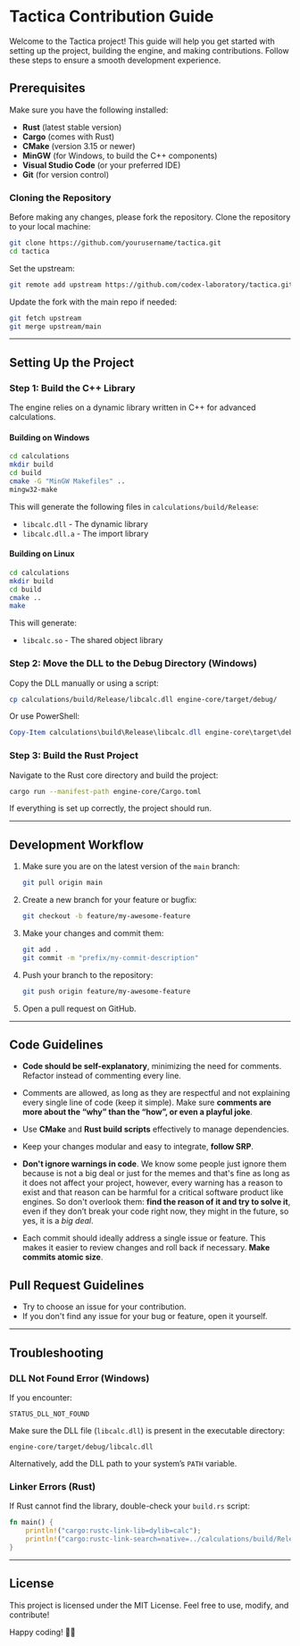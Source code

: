 # Tactica Contribution Guide

Welcome to the Tactica project! This guide will help you get started with setting up the project, building the engine, and making contributions. Follow these steps to ensure a smooth development experience.

## Prerequisites
Make sure you have the following installed:
- **Rust** (latest stable version)
- **Cargo** (comes with Rust)
- **CMake** (version 3.15 or newer)
- **MinGW** (for Windows, to build the C++ components)
- **Visual Studio Code** (or your preferred IDE)
- **Git** (for version control)

### Cloning the Repository
Before making any changes, please fork the repository. 
Clone the repository to your local machine:
```bash
git clone https://github.com/yourusername/tactica.git
cd tactica
```

Set the upstream:
```bash
git remote add upstream https://github.com/codex-laboratory/tactica.git
```

Update the fork with the main repo if needed:
```bash
git fetch upstream
git merge upstream/main
```

---

## Setting Up the Project
### Step 1: Build the C++ Library
The engine relies on a dynamic library written in C++ for advanced calculations.

#### Building on Windows
```bash
cd calculations
mkdir build
cd build
cmake -G "MinGW Makefiles" ..
mingw32-make
```
This will generate the following files in `calculations/build/Release`:
- `libcalc.dll` - The dynamic library
- `libcalc.dll.a` - The import library

#### Building on Linux
```bash
cd calculations
mkdir build
cd build
cmake ..
make
```
This will generate:
- `libcalc.so` - The shared object library

### Step 2: Move the DLL to the Debug Directory (Windows)
Copy the DLL manually or using a script:
```bash
cp calculations/build/Release/libcalc.dll engine-core/target/debug/
```
Or use PowerShell:
```powershell
Copy-Item calculations\build\Release\libcalc.dll engine-core\target\debug\
```

### Step 3: Build the Rust Project
Navigate to the Rust core directory and build the project:
```bash
cargo run --manifest-path engine-core/Cargo.toml
```
If everything is set up correctly, the project should run.

---

## Development Workflow
1. Make sure you are on the latest version of the `main` branch:
   ```bash
   git pull origin main
   ```
2. Create a new branch for your feature or bugfix:
   ```bash
   git checkout -b feature/my-awesome-feature
   ```
3. Make your changes and commit them:
   ```bash
   git add .
   git commit -m "prefix/my-commit-description"
   ```
4. Push your branch to the repository:
   ```bash
   git push origin feature/my-awesome-feature
   ```
5. Open a pull request on GitHub.

---

## Code Guidelines
- **Code should be self-explanatory**, minimizing the need for comments. Refactor instead of commenting every line.

- Comments are allowed, as long as they are respectful and not explaining every single line of code (keep it simple). Make sure **comments are more about the “why” than the “how”, or even a playful joke**.

- Use **CMake** and **Rust build scripts** effectively to manage dependencies.

- Keep your changes modular and easy to integrate, **follow SRP**.

- **Don't ignore warnings in code**. We know some people just ignore them because is not a big deal or just for the memes and that's fine as long as it does not affect your project, however, every warning has a reason to exist and that reason can be harmful for a critical software product like engines. So don't overlook them: **find the reason of it and try to solve it**, even if they don’t break your code right now, they might in the future, so yes, it is a *big deal*.

-  Each commit should ideally address a single issue or feature. This makes it easier to review changes and roll back if necessary. **Make commits atomic size**.

## Pull Request Guidelines
- Try to choose an issue for your contribution.
- If you don't find any issue for your bug or feature, open it yourself. 

---

## Troubleshooting
### DLL Not Found Error (Windows)
If you encounter:
```
STATUS_DLL_NOT_FOUND
```
Make sure the DLL file (`libcalc.dll`) is present in the executable directory:
```
engine-core/target/debug/libcalc.dll
```

Alternatively, add the DLL path to your system’s `PATH` variable.

### Linker Errors (Rust)
If Rust cannot find the library, double-check your `build.rs` script:
```rust
fn main() {
    println!("cargo:rustc-link-lib=dylib=calc");
    println!("cargo:rustc-link-search=native=../calculations/build/Release");
}
```

---

## License
This project is licensed under the MIT License. Feel free to use, modify, and contribute!

Happy coding! 💪🦀

